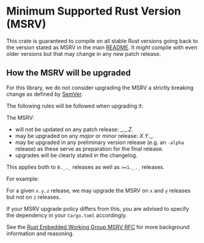 # Minimum Supported Rust Version (MSRV)

This crate is guaranteed to compile on all stable Rust versions going back to
the version stated as MSRV in the main
[README](https://github.com/EngJay/pa-spl). It *might* compile with even older
versions but that may change in any new patch release.

## How the MSRV will be upgraded

For this library, we do not consider upgrading the MSRV a strictly breaking
change as defined by [SemVer](https://semver.org).

The following rules will be followed when upgrading it:

The MSRV:

- will not be updated on any patch release: \_.\_.*Z*.
- may be upgraded on any *major* or *minor* release: *X*.*Y*.\_.
- may be upgraded in any preliminary version release (e.g. an `-alpha` release)
  as these serve as preparation for the final release.
- upgrades will be clearly stated in the changelog.

This applies both to `0._._` releases as well as `>=1._._` releases.

For example:

For a given `x.y.z` release, we may upgrade the MSRV on `x` and `y` releases but
not on `z` releases.

If your MSRV upgrade policy differs from this, you are advised to specify the
dependency in your `Cargo.toml` accordingly.

See the
[Rust Embedded Working Group MSRV RFC](https://github.com/rust-embedded/wg/blob/master/rfcs/0523-msrv-2020.md)
for more background information and reasoning.
